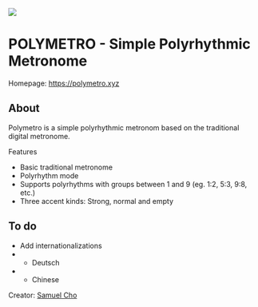 ![](https://polymetro.xyz/img/logo.2c9148c1.svg)

# POLYMETRO - Simple Polyrhythmic Metronome
Homepage: https://polymetro.xyz


## About

Polymetro is a simple polyrhythmic metronom based on the traditional digital metronome.

Features
- Basic traditional metronome
- Polyrhythm mode 
- Supports polyrhythms with groups between 1 and 9 (eg. 1:2, 5:3, 9:8, etc.)
- Three accent kinds: Strong, normal and empty 


## To do 
- Add internationalizations
- - Deutsch
- - Chinese 

Creator: [Samuel Cho](https://www.twitter.com/_samuelcho)
